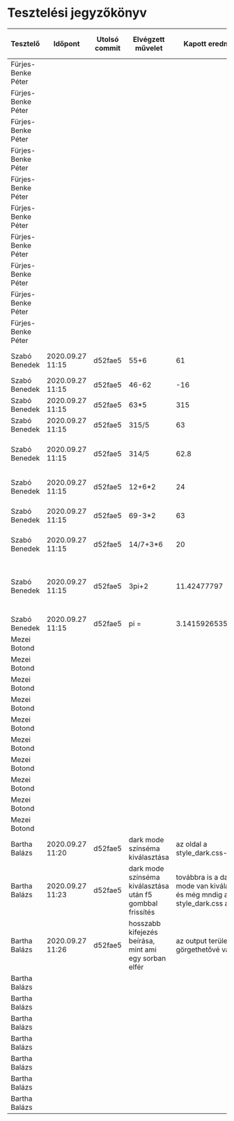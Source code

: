 Tesztelési jegyzőkönyv
======================

| Tesztelő  | Időpont | Utolsó commit | Elvégzett művelet | Kapott eredmény | Helyes-e a kapott eredmény | Mit tesztelt ezzel? |
| ------------- | ------------- | ------------- | ------------- | ------------- | ------------- | ------------- |
| Fürjes-Benke Péter |   |   |   |   |   |  |
| Fürjes-Benke Péter |   |   |   |   |   |  |
| Fürjes-Benke Péter |   |   |   |   |   |  |
| Fürjes-Benke Péter |   |   |   |   |   |  |
| Fürjes-Benke Péter |   |   |   |   |   |  |
| Fürjes-Benke Péter |   |   |   |   |   |  |
| Fürjes-Benke Péter |   |   |   |   |   |  |
| Fürjes-Benke Péter |   |   |   |   |   |  |
| Fürjes-Benke Péter |   |   |   |   |   |  |
| Fürjes-Benke Péter |   |   |   |   |   |  |
| Szabó Benedek |  2020.09.27 11:15 | d52fae5  | 55+6  |  61 | Igen  | Összeadás művelet helyessége |
| Szabó Benedek |  2020.09.27 11:15 |  d52fae5 | 46-62  | -16  | Igen  | Kivonás művelet helyessége |
| Szabó Benedek | 2020.09.27 11:15  |  d52fae5 | 63*5  | 315  | Igen  | Szorzás művelet helyessége |
| Szabó Benedek |  2020.09.27 11:15 | d52fae5  |  315/5 | 63  | Igen  | Osztás művelet helyessége |
| Szabó Benedek | 2020.09.27 11:15  | d52fae5  | 314/5  |  62.8 | Igen  | Osztás művelet helyessége nem egész eredmény esetén |
| Szabó Benedek | 2020.09.27 11:15  |  d52fae5 | 12+6*2  |  24 | Igen  | Precedencia kezelése az alapműveleteknél |
| Szabó Benedek |  2020.09.27 11:15 | d52fae5  |  69-3*2 | 63  |  Igen | Precedencia kezelése az alapműveleteknél |
| Szabó Benedek |  2020.09.27 11:15 |  d52fae5 | 14/7+3*6  | 20  |  Igen | Precedencia kezelése az alapműveleteknél |
| Szabó Benedek |  2020.09.27 11:15 |  d52fae5 | 3pi+2  |  11.42477797 |  Igen | Pi gomb helyes kezelése, ha szám után írjuk, automatikusan szorzás művelet alkalmazása |
| Szabó Benedek |  2020.09.27 11:15 | d52fae5  | pi = | 3.141592653589793  |  Igen | Helyes pi érték |
| Mezei Botond |   |   |   |   |   |  |
| Mezei Botond |   |   |   |   |   |  |
| Mezei Botond |   |   |   |   |   |  |
| Mezei Botond |   |   |   |   |   |  |
| Mezei Botond |   |   |   |   |   |  |
| Mezei Botond |   |   |   |   |   |  |
| Mezei Botond |   |   |   |   |   |  |
| Mezei Botond |   |   |   |   |   |  |
| Mezei Botond |   |   |   |   |   |  |
| Mezei Botond |   |   |   |   |   |  |
| Bartha Balázs | 2020.09.27 11:20 | d52fae5 | dark mode színséma kiválasztása | az oldal a style_dark.css-re vált | Igen | a színsémaválasztó lista működése |
| Bartha Balázs | 2020.09.27 11:23 | d52fae5 | dark mode színséma kiválasztása után f5 gombbal frissítés | továbbra is a dark mode van kiválasztva, és még mndig a style_dark.css az aktív | Igen | a színsémaválasztó lista működése |
| Bartha Balázs | 2020.09.27 11:26 | d52fae5 | hosszabb kifejezés beírása, mint ami egy sorban elfér | az output terület görgethetővé válik | Igen | az output_area helyes CSS beállítását |
| Bartha Balázs |   |   |   |   |   |  |
| Bartha Balázs |   |   |   |   |   |  |
| Bartha Balázs |   |   |   |   |   |  |
| Bartha Balázs |   |   |   |   |   |  |
| Bartha Balázs |   |   |   |   |   |  |
| Bartha Balázs |   |   |   |   |   |  |
| Bartha Balázs |   |   |   |   |   |  |
